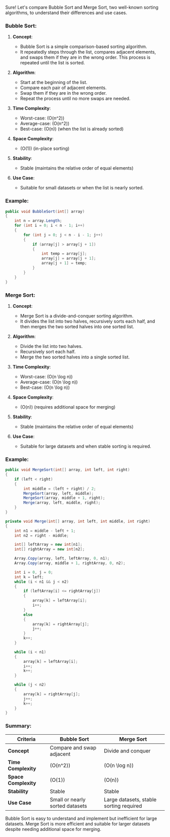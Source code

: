 Sure! Let's compare Bubble Sort and Merge Sort, two well-known sorting algorithms, to understand their differences and use cases.

### Bubble Sort:

1. **Concept**:
   - Bubble Sort is a simple comparison-based sorting algorithm.
   - It repeatedly steps through the list, compares adjacent elements, and swaps them if they are in the wrong order. This process is repeated until the list is sorted.

2. **Algorithm**:
   - Start at the beginning of the list.
   - Compare each pair of adjacent elements.
   - Swap them if they are in the wrong order.
   - Repeat the process until no more swaps are needed.

3. **Time Complexity**:
   - Worst-case: \(O(n^2)\)
   - Average-case: \(O(n^2)\)
   - Best-case: \(O(n)\) (when the list is already sorted)

4. **Space Complexity**:
   - \(O(1)\) (in-place sorting)

5. **Stability**:
   - Stable (maintains the relative order of equal elements)

6. **Use Case**:
   - Suitable for small datasets or when the list is nearly sorted.

### Example:
```csharp
public void BubbleSort(int[] array)
{
    int n = array.Length;
    for (int i = 0; i < n - 1; i++)
    {
        for (int j = 0; j < n - i - 1; j++)
        {
            if (array[j] > array[j + 1])
            {
                int temp = array[j];
                array[j] = array[j + 1];
                array[j + 1] = temp;
            }
        }
    }
}
```

### Merge Sort:

1. **Concept**:
   - Merge Sort is a divide-and-conquer sorting algorithm.
   - It divides the list into two halves, recursively sorts each half, and then merges the two sorted halves into one sorted list.

2. **Algorithm**:
   - Divide the list into two halves.
   - Recursively sort each half.
   - Merge the two sorted halves into a single sorted list.

3. **Time Complexity**:
   - Worst-case: \(O(n \log n)\)
   - Average-case: \(O(n \log n)\)
   - Best-case: \(O(n \log n)\)

4. **Space Complexity**:
   - \(O(n)\) (requires additional space for merging)

5. **Stability**:
   - Stable (maintains the relative order of equal elements)

6. **Use Case**:
   - Suitable for large datasets and when stable sorting is required.

### Example:
```csharp
public void MergeSort(int[] array, int left, int right)
{
    if (left < right)
    {
        int middle = (left + right) / 2;
        MergeSort(array, left, middle);
        MergeSort(array, middle + 1, right);
        Merge(array, left, middle, right);
    }
}

private void Merge(int[] array, int left, int middle, int right)
{
    int n1 = middle - left + 1;
    int n2 = right - middle;

    int[] leftArray = new int[n1];
    int[] rightArray = new int[n2];

    Array.Copy(array, left, leftArray, 0, n1);
    Array.Copy(array, middle + 1, rightArray, 0, n2);

    int i = 0, j = 0;
    int k = left;
    while (i < n1 && j < n2)
    {
        if (leftArray[i] <= rightArray[j])
        {
            array[k] = leftArray[i];
            i++;
        }
        else
        {
            array[k] = rightArray[j];
            j++;
        }
        k++;
    }

    while (i < n1)
    {
        array[k] = leftArray[i];
        i++;
        k++;
    }

    while (j < n2)
    {
        array[k] = rightArray[j];
        j++;
        k++;
    }
}
```

### Summary:

| Criteria        | Bubble Sort                | Merge Sort                   |
|-----------------|----------------------------|------------------------------|
| **Concept**     | Compare and swap adjacent  | Divide and conquer           |
| **Time Complexity** | \(O(n^2)\)               | \(O(n \log n)\)               |
| **Space Complexity** | \(O(1)\)               | \(O(n)\)                      |
| **Stability**   | Stable                     | Stable                       |
| **Use Case**    | Small or nearly sorted datasets | Large datasets, stable sorting required |

Bubble Sort is easy to understand and implement but inefficient for large datasets. Merge Sort is more efficient and suitable for larger datasets despite needing additional space for merging.